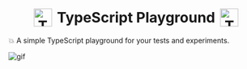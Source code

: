 # <div align="center" style="display: flex; align-items: center;justify-content: center; gap: 10px;"><img src="https://raw.githubusercontent.com/danielcranney/readme-generator/main/public/icons/skills/typescript-colored.svg" width="36" height="36" alt="TypeScript" /> <span>TypeScript Playground</span> <img src="https://raw.githubusercontent.com/danielcranney/readme-generator/main/public/icons/skills/typescript-colored.svg" width="36" height="36" alt="TypeScript" /></div>

💥 A simple TypeScript playground for your tests and experiments.

![gif](https://media2.giphy.com/media/rT0HFny4mRWwnlxG40/giphy.gif?cid=790b761192498fa56e7701d5ecee5214c1596ced8665bda5&rid=giphy.gif&ct=g)

